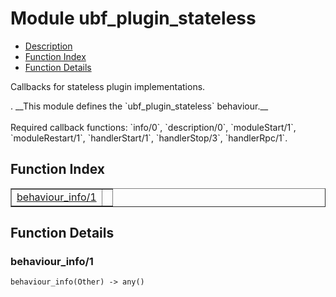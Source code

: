 

# Module ubf_plugin_stateless #
* [Description](#description)
* [Function Index](#index)
* [Function Details](#functions)


<p>Callbacks for stateless plugin implementations.</p>.
__This module defines the `ubf_plugin_stateless` behaviour.__
<br></br>
 Required callback functions: `info/0`, `description/0`, `moduleStart/1`, `moduleRestart/1`, `handlerStart/1`, `handlerStop/3`, `handlerRpc/1`.
<a name="index"></a>

## Function Index ##


<table width="100%" border="1" cellspacing="0" cellpadding="2" summary="function index"><tr><td valign="top"><a href="#behaviour_info-1">behaviour_info/1</a></td><td></td></tr></table>


<a name="functions"></a>

## Function Details ##

<a name="behaviour_info-1"></a>

### behaviour_info/1 ###

`behaviour_info(Other) -> any()`


